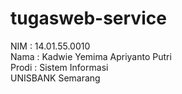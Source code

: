 # tugasweb-service
NIM : 14.01.55.0010<br>
Nama : Kadwie Yemima Apriyanto Putri<br>
Prodi : Sistem Informasi<br>
UNISBANK Semarang
